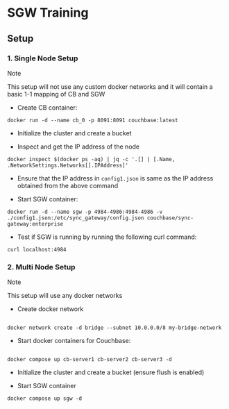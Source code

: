 # SGW Training

## Setup

### 1. Single Node Setup

> [!NOTE]
> This setup will not use any custom docker networks and it will contain a basic 1-1 mapping of CB and SGW

- Create CB container:

```
docker run -d --name cb_0 -p 8091:8091 couchbase:latest
```

- Initialize the cluster and create a bucket

- Inspect and get the IP address of the node

```
docker inspect $(docker ps -aq) | jq -c '.[] | [.Name, .NetworkSettings.Networks[].IPAddress]'
```

- Ensure that the IP address in `config1.json` is same as the IP address obtained from the above command

- Start SGW container:

```
docker run -d --name sgw -p 4984-4986:4984-4986 -v ./config1.json:/etc/sync_gateway/config.json couchbase/sync-gateway:enterprise
```

- Test if SGW is running by running the following curl command:

```
curl localhost:4984
```

### 2. Multi Node Setup

> [!Note]
> This setup will use any docker networks

- Create docker network

```

docker network create -d bridge --subnet 10.0.0.0/8 my-bridge-network

```

- Start docker containers for Couchbase:

```

docker compose up cb-server1 cb-server2 cb-server3 -d

```

- Initialize the cluster and create a bucket (ensure flush is enabled)

- Start SGW container

```
docker compose up sgw -d
```
